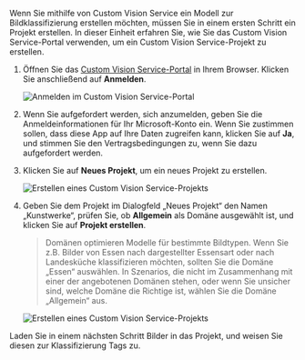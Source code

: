 Wenn Sie mithilfe von Custom Vision Service ein Modell zur Bildklassifizierung erstellen möchten, müssen Sie in einem ersten Schritt ein Projekt erstellen. In dieser Einheit erfahren Sie, wie Sie das Custom Vision Service-Portal verwenden, um ein Custom Vision Service-Projekt zu erstellen.

1. Öffnen Sie das [Custom Vision Service-Portal](https://www.customvision.ai/) in Ihrem Browser. Klicken Sie anschließend auf **Anmelden**.

    ![Anmelden im Custom Vision Service-Portal](../media-draft/1-portal-sign-in.png)

1. Wenn Sie aufgefordert werden, sich anzumelden, geben Sie die Anmeldeinformationen für Ihr Microsoft-Konto ein. Wenn Sie zustimmen sollen, dass diese App auf Ihre Daten zugreifen kann, klicken Sie auf **Ja**, und stimmen Sie den Vertragsbedingungen zu, wenn Sie dazu aufgefordert werden.

1. Klicken Sie auf **Neues Projekt**, um ein neues Projekt zu erstellen.
  
    ![Erstellen eines Custom Vision Service-Projekts](../media-draft/1-portal-click-new-project.png)

1. Geben Sie dem Projekt im Dialogfeld „Neues Projekt“ den Namen „Kunstwerke“, prüfen Sie, ob **Allgemein** als Domäne ausgewählt ist, und klicken Sie auf **Projekt erstellen**.

    > Domänen optimieren Modelle für bestimmte Bildtypen. Wenn Sie z.B. Bilder von Essen nach dargestellter Essensart oder nach Landesküche klassifizieren möchten, sollten Sie die Domäne „Essen“ auswählen. In Szenarios, die nicht im Zusammenhang mit einer der angebotenen Domänen stehen, oder wenn Sie unsicher sind, welche Domäne die Richtige ist, wählen Sie die Domäne „Allgemein“ aus.

   ![Erstellen eines Custom Vision Service-Projekts](../media-draft/1-portal-create-project.png)

Laden Sie in einem nächsten Schritt Bilder in das Projekt, und weisen Sie diesen zur Klassifizierung Tags zu.